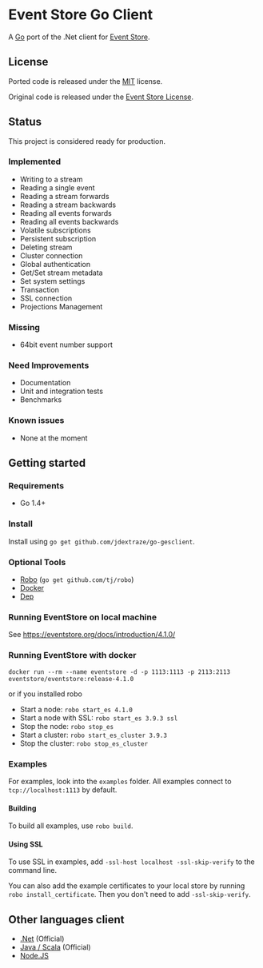 # Event Store Go Client

A [Go](https://golang.org/) port of the .Net client for [Event Store](https://eventstore.org/).

## License

Ported code is released under the [MIT](https://github.com/jdextraze/go-gesclient/blob/master/LICENSE) license.

Original code is released under the [Event Store License](https://github.com/EventStore/EventStore/blob/master/LICENSE.md).

## Status

This project is considered ready for production.

### Implemented

* Writing to a stream
* Reading a single event
* Reading a stream forwards
* Reading a stream backwards
* Reading all events forwards
* Reading all events backwards
* Volatile subscriptions
* Persistent subscription
* Deleting stream
* Cluster connection
* Global authentication
* Get/Set stream metadata
* Set system settings
* Transaction
* SSL connection
* Projections Management

### Missing

* 64bit event number support

### Need Improvements

* Documentation
* Unit and integration tests
* Benchmarks

### Known issues

* None at the moment

## Getting started

### Requirements

- Go 1.4+

### Install

Install using `go get github.com/jdextraze/go-gesclient`.

### Optional Tools

* [Robo](https://github.com/tj/robo) (`go get github.com/tj/robo`)
* [Docker](https://www.docker.com/get-docker)
* [Dep](https://github.com/golang/dep)

### Running EventStore on local machine

See https://eventstore.org/docs/introduction/4.1.0/

### Running EventStore with docker

`docker run --rm --name eventstore -d -p 1113:1113 -p 2113:2113 eventstore/eventstore:release-4.1.0`

or if you installed robo

* Start a node: `robo start_es 4.1.0`
* Start a node with SSL: `robo start_es 3.9.3 ssl`
* Stop the node: `robo stop_es`
* Start a cluster: `robo start_es_cluster 3.9.3`
* Stop the cluster: `robo stop_es_cluster`

### Examples

For examples, look into the `examples` folder. All examples connect to `tcp://localhost:1113` by default.

#### Building

To build all examples, use `robo build`.

#### Using SSL

To use SSL in examples, add `-ssl-host localhost -ssl-skip-verify` to the command line.

You can also add the example certificates to your local store by running `robo install_certificate`.
Then you don't need to add `-ssl-skip-verify`.

## Other languages client

* [.Net](https://github.com/EventStore/EventStore) (Official)
* [Java / Scala](https://github.com/EventStore/EventStore.JVM) (Official)
* [Node.JS](https://github.com/nicdex/node-eventstore-client)
